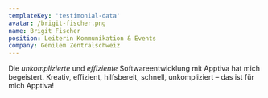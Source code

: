 ```yaml
---
templateKey: 'testimonial-data'
avatar: /brigit-fischer.png
name: Brigit Fischer
position: Leiterin Kommunikation & Events
company: Genilem Zentralschweiz
---
```


Die *unkomplizierte* und *effiziente* Softwareentwicklung mit Apptiva hat mich begeistert. Kreativ, effizient, hilfsbereit, schnell, unkompliziert – das ist für mich Apptiva!

